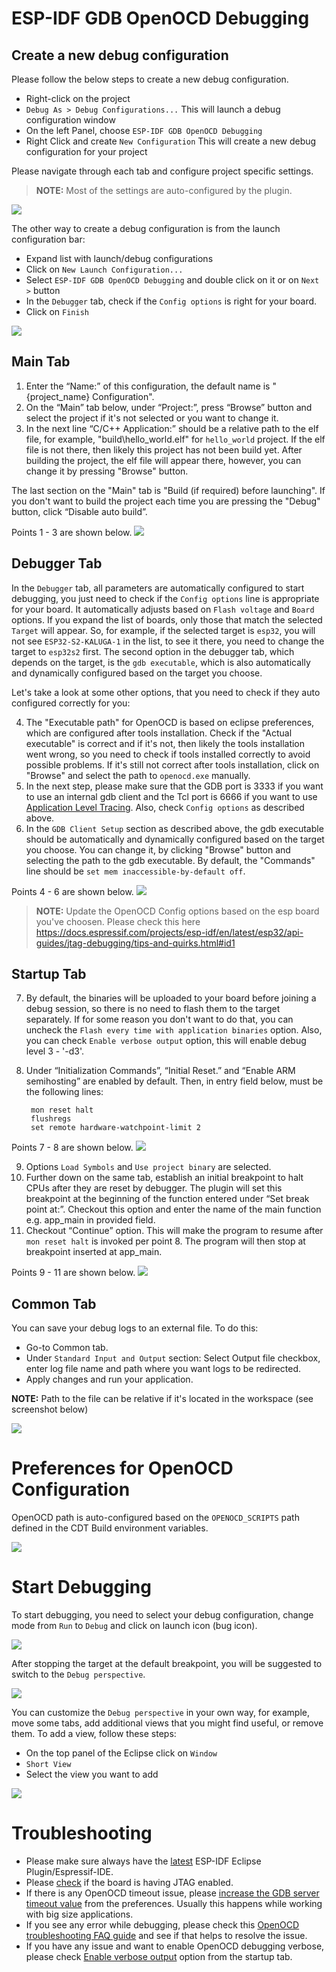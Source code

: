 # ESP-IDF GDB OpenOCD Debugging

## Create a new debug configuration
Please follow the below steps to create a new debug configuration.
* Right-click on the project
* `Debug As > Debug Configurations...` This will launch a debug configuration window
* On the left Panel, choose `ESP-IDF GDB OpenOCD Debugging`
* Right Click and create `New Configuration` This will create a new debug configuration for your project

Please navigate through each tab and configure project specific settings. 
> **NOTE:**  Most of the settings are auto-configured by the plugin.

![](images/OpenOCDDebug_4.png)


The other way to create a debug configuration is from the launch configuration bar:
* Expand list with launch/debug configurations 
* Click on `New Launch Configuration...`
* Select `ESP-IDF GDB OpenOCD Debugging` and double click on it or on `Next >` button
* In the `Debugger` tab, check if the `Config options` is right for your board.
* Click on `Finish` 

![](images/OpenOCDDebug_9.png)
## Main Tab 
1. Enter the “Name:” of this configuration, the default name is "{project_name} Configuration".
2. On the “Main” tab below, under “Project:”, press “Browse” button and select the project if it's not selected or you want to change it.
3. In the next line “C/C++ Application:” should be a relative path to the elf file, for example, "build\hello_world.elf" for `hello_world` project. If the elf file is not there, then likely this project has not been build yet. After building the project, the elf file will appear there, however, you can change it by pressing "Browse" button.

The last section on the "Main" tab is "Build (if required) before launching". If you don't want to build the project each time you are pressing the "Debug" button, click “Disable auto build”.

Points 1 - 3 are shown below.
![](images/OpenOCDDebug_5.png)

## Debugger Tab
In the `Debugger` tab, all parameters are automatically configured to start debugging, you just need to check if the `Config options` line is appropriate for your board. It automatically adjusts based on `Flash voltage` and `Board` options. If you expand the list of boards, only those that match the selected `Target` will appear. So, for example, if the selected target is `esp32`, you will not see `ESP32-S2-KALUGA-1` in the list, to see it there, you need to change the target to `esp32s2` first. The second option in the debugger tab, which depends on the target, is the `gdb executable`, which is also automatically and dynamically configured based on the target you choose.

Let's take a look at some other options, that you need to check if they auto configured correctly for you:

4. The "Executable path" for OpenOCD is based on eclipse preferences, which are configured after tools installation. Check if the "Actual executable" is correct and if it's not, then likely the tools installation went wrong, so you need to check if tools installed correctly to avoid possible problems. If it's still not correct after tools installation, click on "Browse" and select the path to `openocd.exe` manually.
5. In the next step, please make sure that the GDB port is 3333 if you want to use an internal gdb client and the Tcl port is 6666 if you want to use [Application Level Tracing](https://github.com/espressif/idf-eclipse-plugin#application-level-tracing). Also, check `Config options` as described above.
6. In the `GDB Client Setup` section as described above, the gdb executable should be automatically and dynamically configured based on the target you choose. You can change it, by clicking "Browse" button and selecting the path to the gdb executable. By default, the "Commands" line should be `set mem inaccessible-by-default off`.

Points 4 - 6 are shown below.
![](images/OpenOCDDebug_6.png)

> **NOTE:**  Update the OpenOCD Config options based on the esp board you've choosen. Please check this here https://docs.espressif.com/projects/esp-idf/en/latest/esp32/api-guides/jtag-debugging/tips-and-quirks.html#id1

## Startup Tab

7. By default, the binaries will be uploaded to your board before joining a debug session, so there is no need to flash them to the target separately. If for some reason you don't want to do that, you can uncheck the `Flash every time with application binaries` option. Also, you can check `Enable verbose output` option, this will enable debug level 3 - '-d3'.
8. Under “Initialization Commands”,  “Initial Reset.” and “Enable ARM semihosting” are enabled by default. Then, in entry field below,  must be the following lines:

		mon reset halt
		flushregs
		set remote hardware-watchpoint-limit 2
Points 7 - 8 are shown below.
![](images/OpenOCDDebug_7.png)

9. Options `Load Symbols` and `Use project binary` are selected.
10. Further down on the same tab, establish an initial breakpoint to halt CPUs after they are reset by debugger. The plugin will set this breakpoint at the beginning of the function entered under “Set break point at:”. Checkout this option and enter the name of the main function e.g. app_main in provided field.
11. Checkout “Continue” option. This will make the program to resume after `mon reset halt` is invoked per point 8. The program will then stop at breakpoint inserted at app_main.

Points 9 - 11 are shown below.
![](images/OpenOCDDebug_8.png)

## Common Tab

You can save your debug logs to an external file. To do this:
* Go-to Common tab.
* Under `Standard Input and Output` section: Select Output file checkbox, enter log file name and path where you want logs to be redirected.
* Apply changes and run your application.

 **NOTE:** Path to the file can be relative if it's located in the workspace (see screenshot below)
 
 ![](images/OpenOCDDebug_13.png)
 
# Preferences for OpenOCD Configuration
OpenOCD path is auto-configured based on the `OPENOCD_SCRIPTS` path defined in the CDT Build environment variables.

![](images/OpenOCDDebug_2.png)
# Start Debugging

To start debugging, you need to select your debug configuration, change mode from `Run` to `Debug` and click on launch icon (bug icon).

![](images/OpenOCDDebug_10.png)

After stopping the target at the default breakpoint, you will be suggested to switch to the `Debug perspective`.

![](images/OpenOCDDebug_11.png)

You can customize the `Debug perspective` in your own way, for example, move some tabs, add additional views that you might find useful, or remove them. To add a view, follow these steps:
* On the top panel of the Eclipse click on `Window`
* `Short View`
* Select the view you want to add

![](images/OpenOCDDebug_12.png)

# Troubleshooting
* Please make sure always have the [latest](https://github.com/espressif/idf-eclipse-plugin/releases/) ESP-IDF Eclipse Plugin/Espressif-IDE.
* Please [check](https://docs.espressif.com/projects/esp-idf/en/latest/esp32/api-guides/jtag-debugging/index.html#selecting-jtag-adapter) if the board is having JTAG enabled.
* If there is any OpenOCD timeout issue, please [increase the GDB server timeout value](https://www.esp32.com/viewtopic.php?f=40&t=36164#p122701) from the preferences. Usually this happens while working with big size applications.
* If you see any error while debugging, please check this [OpenOCD troubleshooting FAQ guide](https://github.com/espressif/openocd-esp32/wiki/Troubleshooting-FAQ) and see if that helps to resolve the issue.
* If you have any issue and want to enable OpenOCD debugging verbose, please check [Enable verbose output](https://github.com/espressif/idf-eclipse-plugin/blob/master/docs_readme/OpenOCD%20Debugging.md#startup-tab) option from the startup tab. 

